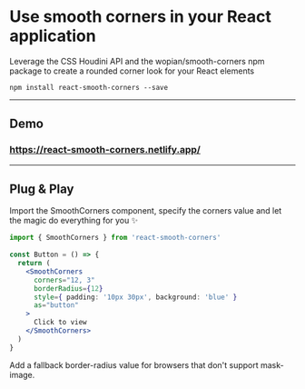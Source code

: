 # Use smooth corners in your React application

Leverage the CSS Houdini API and the wopian/smooth-corners npm package to create a rounded corner look for your React elements

`npm install react-smooth-corners --save`

---

## Demo

### https://react-smooth-corners.netlify.app/

---
## Plug & Play

Import the SmoothCorners component, specify the corners value and let the magic do everything for you ✨

```jsx
import { SmoothCorners } from 'react-smooth-corners'
  
const Button = () => {
  return (
    <SmoothCorners
      corners="12, 3"
      borderRadius={12}
      style={ padding: '10px 30px', background: 'blue' }
      as="button"
    >
      Click to view
    </SmoothCorners>
  )
}
```

Add a fallback border-radius value for browsers that don't support mask-image.